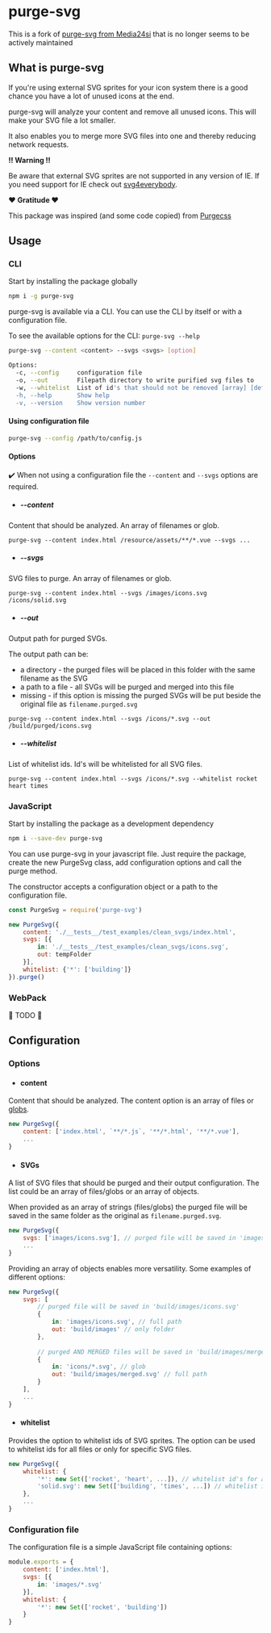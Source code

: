 # purge-svg

This is a fork of [purge-svg from Media24si](https://github.com/Media24si/purge-svg) that is no longer seems to be actively maintained

## What is purge-svg

If you're using external SVG sprites for your icon system there is a good chance you have a lot of unused icons at the end.

purge-svg will analyze your content and remove all unused icons. This will make your SVG file a lot smaller.

It also enables you to merge more SVG files into one and thereby reducing network requests.

**:bangbang: Warning :bangbang:️**

Be aware that external SVG sprites are not supported in any version of IE. If you need support for IE check out [svg4everybody](https://github.com/jonathantneal/svg4everybody). 

**:heart: Gratitude :heart:**

This package was inspired (and some code copied) from [Purgecss](https://github.com/FullHuman/purgecss)

## Usage

### CLI

Start by installing the package globally

```bash
npm i -g purge-svg
```

purge-svg is available via a CLI. You can use the CLI by itself or with a configuration file.

To see the available options for the CLI: `purge-svg --help`
```bash
purge-svg --content <content> --svgs <svgs> [option]

Options:
  -c, --config     configuration file                                   [string]
  -o, --out        Filepath directory to write purified svg files to    [string]
  -w, --whitelist  List of id's that should not be removed [array] [default: []]
  -h, --help       Show help                                           [boolean]
  -v, --version    Show version number                                 [boolean]
```

#### Using configuration file

```bash
purge-svg --config /path/to/config.js
```

#### Options

:heavy_check_mark: When not using a configuration file the `--content` and `--svgs` options are required.

* ##### --content

Content that should be analyzed. An array of filenames or glob.

`purge-svg --content index.html /resource/assets/**/*.vue --svgs ...`

* ##### --svgs

SVG files to purge. An array of filenames or glob.

`purge-svg --content index.html --svgs /images/icons.svg /icons/solid.svg`

* ##### --out

Output path for purged SVGs. 

The output path can be:
 * a directory - the purged files will be placed in this folder with the same filename as the SVG
 * a path to a file - all SVGs will be purged and merged into this file
 * missing - if this option is missing the purged SVGs will be put beside the original file as `filename.purged.svg`

`purge-svg --content index.html --svgs /icons/*.svg --out /build/purged/icons.svg`

* ##### --whitelist

List of whitelist ids. Id's will be whitelisted for all SVG files.

`purge-svg --content index.html --svgs /icons/*.svg --whitelist rocket heart times`

### JavaScript

Start by installing the package as a development dependency

```bash
npm i --save-dev purge-svg
```

You can use purge-svg in your javascript file. Just require the package, create the new PurgeSvg class, add configuration options and call the purge method.

The constructor accepts a configuration object or a path to the configuration file.

```javascript
const PurgeSvg = require('purge-svg')

new PurgeSvg({
    content: './__tests__/test_examples/clean_svgs/index.html',
    svgs: [{
        in: './__tests__/test_examples/clean_svgs/icons.svg',
        out: tempFolder
    }],
    whitelist: {'*': ['building']}
}).purge()
```

### WebPack

:wrench: TODO :hammer:

## Configuration

### Options

* #### content

Content that should be analyzed. The content option is an array of files or [globs](https://github.com/isaacs/node-glob/blob/master/README.md#glob-primer).

```javascript
new PurgeSvg({
    content: ['index.html', `**/*.js`, '**/*.html', '**/*.vue'],
    ...
}
```

* #### SVGs

A list of SVG files that should be purged and their output configuration. The list could be an array of files/globs or an array of objects.

When provided as an array of strings (files/globs) the purged file will be saved in the same folder as the original as `filename.purged.svg`.

```javascript
new PurgeSvg({
    svgs: ['images/icons.svg'], // purged file will be saved in 'images/icons.purged.svg'
    ...
}
```

Providing an array of objects enables more versatility. Some examples of different options:

```javascript
new PurgeSvg({
    svgs: [
        // purged file will be saved in 'build/images/icons.svg'
        {
            in: 'images/icons.svg', // full path
            out: 'build/images' // only folder
        },
        
        // purged AND MERGED files will be saved in 'build/images/merged.svg'
        {
            in: 'icons/*.svg', // glob
            out: 'build/images/merged.svg' // full path
        }
    ],
    ...
}
```

* #### whitelist

Provides the option to whitelist ids of SVG sprites. The option can be used to whitelist ids for all files or only for specific SVG files.

```javascript
new PurgeSvg({
    whitelist: {
        '*': new Set(['rocket', 'heart', ...]), // whitelist id's for all files
        'solid.svg': new Set(['building', 'times', ...]) // whitelist id's only for a specific file
    },
    ...
}
```

### Configuration file

The configuration file is a simple JavaScript file containing options:

```javascript
module.exports = {
    content: ['index.html'],
    svgs: [{
        in: 'images/*.svg'
    }],
    whitelist: {
        '*': new Set(['rocket', 'building'])
    }
}
```
